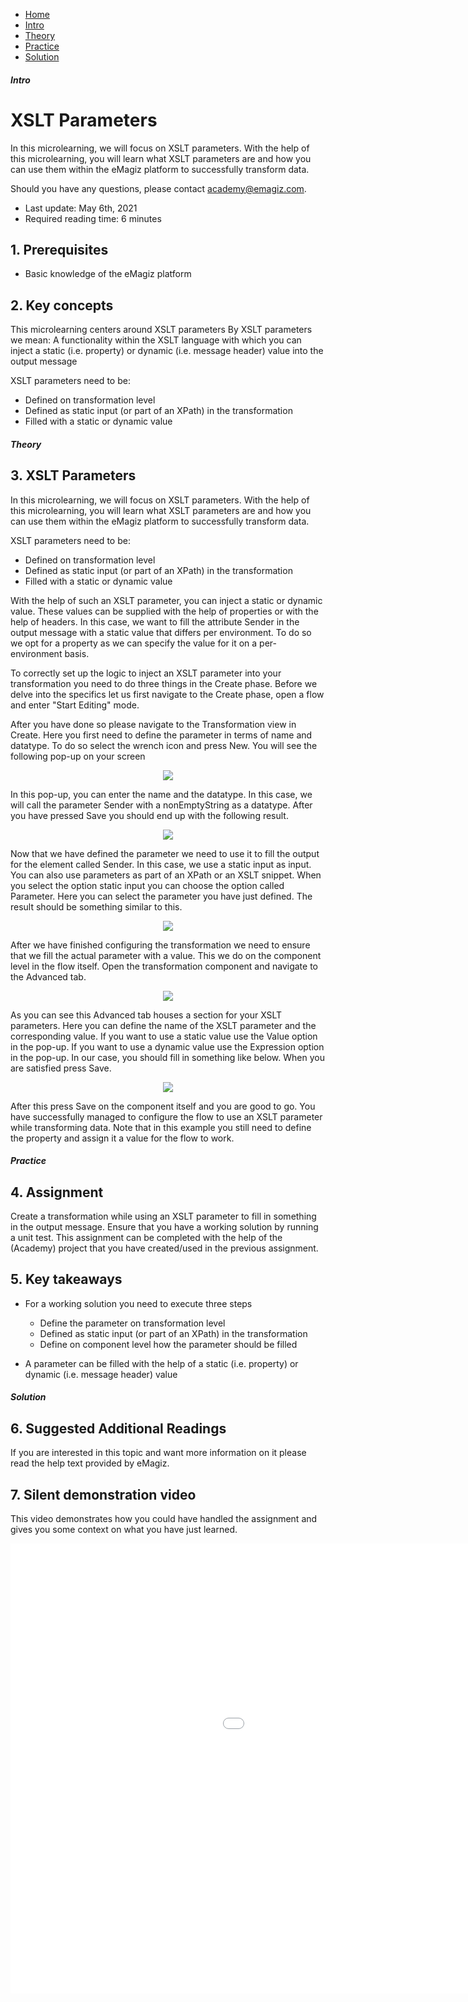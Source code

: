 <div class="ez-academy">
    <div class="ez-academy__body">
        <main class="micro-learning">
        <ul class="doc-nav">
            <li class="doc-nav__item"><a href="../../docs/microlearning/novice-create-your-transformations-index" class="doc-nav__link">Home</a></li>
            <li class="doc-nav__item"><a href="#intro" class="doc-nav__link">Intro</a></li>
            <li class="doc-nav__item"><a href="#theory" class="doc-nav__link">Theory</a></li>
            <li class="doc-nav__item"><a href="#practice" class="doc-nav__link">Practice</a></li>
            <li class="doc-nav__item"><a href="#solution" class="doc-nav__link">Solution</a></li>
        </ul>

<div class="doc">

##### Intro

# XSLT Parameters

In this microlearning, we will focus on XSLT parameters. With the help of this microlearning, you will learn what XSLT parameters are and how you can use them within the eMagiz platform to successfully transform data.

Should you have any questions, please contact academy@emagiz.com.

- Last update: May 6th, 2021
- Required reading time: 6 minutes

## 1. Prerequisites
- Basic knowledge of the eMagiz platform

## 2. Key concepts
This microlearning centers around XSLT parameters
By XSLT parameters we mean: A functionality within the XSLT language with which you can inject a static (i.e. property) or dynamic (i.e. message header) value into the output message

XSLT parameters need to be:
- Defined on transformation level
- Defined as static input (or part of an XPath) in the transformation
- Filled with a static or dynamic value

##### Theory

## 3. XSLT Parameters

In this microlearning, we will focus on XSLT parameters. With the help of this microlearning, you will learn what XSLT parameters are and how you can use them within the eMagiz platform to successfully transform data.

XSLT parameters need to be:
- Defined on transformation level
- Defined as static input (or part of an XPath) in the transformation
- Filled with a static or dynamic value

With the help of such an XSLT parameter, you can inject a static or dynamic value. These values can be supplied with the help of properties or with the help of headers. In this case, we want to fill the attribute Sender in the output message with a static value that differs per environment. To do so we opt for a property as we can specify the value for it on a per-environment basis.

To correctly set up the logic to inject an XSLT parameter into your transformation you need to do three things in the Create phase. Before we delve into the specifics let us first navigate to the Create phase, open a flow and enter "Start Editing" mode.

After you have done so please navigate to the Transformation view in Create. Here you first need to define the parameter in terms of name and datatype. To do so select the wrench icon and press New. You will see the following pop-up on your screen

<p align="center"><img src="../../img/microlearning/novice-create-your-transformations-xslt-parameters--parameter-pop-up.png"></p>

In this pop-up, you can enter the name and the datatype. In this case, we will call the parameter Sender with a nonEmptyString as a datatype. After you have pressed Save you should end up with the following result.

<p align="center"><img src="../../img/microlearning/novice-create-your-transformations-xslt-parameters--parameter-config-result.png"></p>

Now that we have defined the parameter we need to use it to fill the output for the element called Sender. In this case, we use a static input as input. You can also use parameters as part of an XPath or an XSLT snippet. When you select the option static input you can choose the option called Parameter. Here you can select the parameter you have just defined. The result should be something similar to this.

<p align="center"><img src="../../img/microlearning/novice-create-your-transformations-xslt-parameters--parameter-static-input-config.png"></p>

After we have finished configuring the transformation we need to ensure that we fill the actual parameter with a value. This we do on the component level in the flow itself. Open the transformation component and navigate to the Advanced tab.

<p align="center"><img src="../../img/microlearning/novice-create-your-transformations-xslt-parameters--parameter-advanced-tab-empty.png"></p>

As you can see this Advanced tab houses a section for your XSLT parameters. Here you can define the name of the XSLT parameter and the corresponding value. If you want to use a static value use the Value option in the pop-up. If you want to use a dynamic value use the Expression option in the pop-up. In our case, you should fill in something like below. When you are satisfied press Save.

<p align="center"><img src="../../img/microlearning/novice-create-your-transformations-xslt-parameters--parameter-advanced-tab-xslt-param-pop-up-filled-in.png"></p>

After this press Save on the component itself and you are good to go. You have successfully managed to configure the flow to use an XSLT parameter while transforming data. Note that in this example you still need to define the property and assign it a value for the flow to work.

##### Practice

## 4. Assignment

Create a transformation while using an XSLT parameter to fill in something in the output message. Ensure that you have a working solution by running a unit test.
This assignment can be completed with the help of the (Academy) project that you have created/used in the previous assignment.

## 5. Key takeaways

- For a working solution you need to execute three steps
    - Define the parameter on transformation level
    - Defined as static input (or part of an XPath) in the transformation
    - Define on component level how the parameter should be filled

- A parameter can be filled with the help of a static (i.e. property) or dynamic (i.e. message header) value

##### Solution

## 6. Suggested Additional Readings

If you are interested in this topic and want more information on it please read the help text provided by eMagiz.

## 7. Silent demonstration video

This video demonstrates how you could have handled the assignment and gives you some context on what you have just learned. 

<iframe width="1280" height="720" src="../../vid/microlearning/novice-create-your-transformations-xslt-parameters.mp4" frameborder="0" allow="accelerometer; autoplay; clipboard-write; encrypted-media; gyroscope; picture-in-picture" allowfullscreen></iframe>

</div>
</main>
</div>
</div>